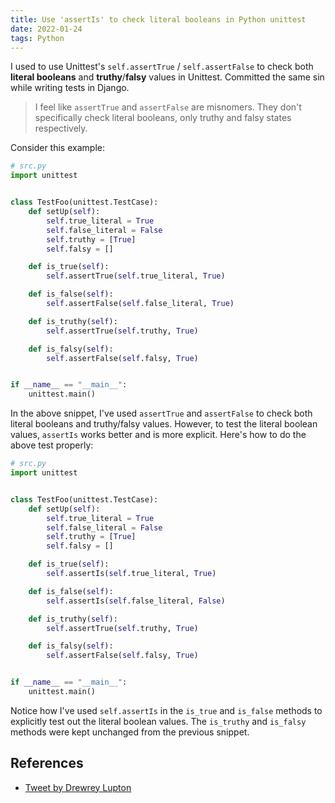 ```yaml
---
title: Use 'assertIs' to check literal booleans in Python unittest
date: 2022-01-24
tags: Python
---
```


I used to use Unittest's `self.assertTrue` / `self.assertFalse` to check both
**literal booleans** and **truthy**/**falsy** values in Unittest. Committed the same sin
while writing tests in Django.

> I feel like `assertTrue` and `assertFalse` are misnomers. They don't specifically
> check literal booleans, only truthy and falsy states respectively.

Consider this example:


```python
# src.py
import unittest


class TestFoo(unittest.TestCase):
    def setUp(self):
        self.true_literal = True
        self.false_literal = False
        self.truthy = [True]
        self.falsy = []

    def is_true(self):
        self.assertTrue(self.true_literal, True)

    def is_false(self):
        self.assertFalse(self.false_literal, True)

    def is_truthy(self):
        self.assertTrue(self.truthy, True)

    def is_falsy(self):
        self.assertFalse(self.falsy, True)


if __name__ == "__main__":
    unittest.main()
```

In the above snippet, I've used `assertTrue` and `assertFalse` to check both literal
booleans and truthy/falsy values. However, to test the literal boolean values,
`assertIs` works better and is more explicit. Here's how to do the above test properly:

```python
# src.py
import unittest


class TestFoo(unittest.TestCase):
    def setUp(self):
        self.true_literal = True
        self.false_literal = False
        self.truthy = [True]
        self.falsy = []

    def is_true(self):
        self.assertIs(self.true_literal, True)

    def is_false(self):
        self.assertIs(self.false_literal, False)

    def is_truthy(self):
        self.assertTrue(self.truthy, True)

    def is_falsy(self):
        self.assertFalse(self.falsy, True)


if __name__ == "__main__":
    unittest.main()
```

Notice how I've used `self.assertIs` in the `is_true` and `is_false` methods to
explicitly test out the literal boolean values. The `is_truthy` and `is_falsy` methods
were kept unchanged from the previous snippet.

## References

* [Tweet by Drewrey Lupton](https://twitter.com/chieftanbonobo/status/741689567590395905)
